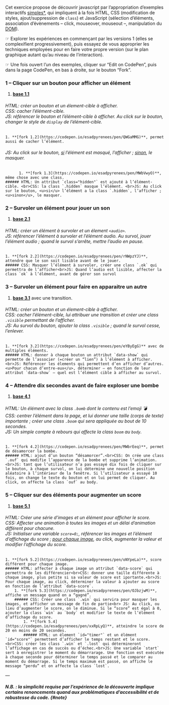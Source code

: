 
Cet exercice propose de découvrir javascript par l’appropriation d’exemples interactifs [simples\*](#note), qui impliquent à la fois HTML, CSS (modification de styles, ajout/suppression de `class`) et JavaScript (sélection d’éléments, association d’évènements – click, mouseover, mouseout –, manipulation du [DOM](../dom/)).

☞ Explorer les expériences en commençant par les versions 1 (elles se complexifient progressivement), puis essayez de vous approprier les techniques employées pour en faire votre propre version (sur le plan graphique autant qu’au niveau de l’interaction).

☞ Une fois ouvert l’un des exemples, cliquer sur “Edit on CodePen”, puis dans la page CodePen, en bas à droite, sur le bouton “Fork”. 

### 1 – Cliquer sur un bouton pour afficher un élément
1. **[base 1.1](https://codepen.io/esadpyrenees/pen/WNodOmN)**    
###### HTML: créer un bouton et un élement-cible à afficher.<br>CSS: cacher l’élément-cible. <br>JS: référencer le bouton et l’élément-cible à afficher. Au click sur le bouton, changer le style de `display` de l’élément-cible. 
    1. **[fork 1.2](https://codepen.io/esadpyrenees/pen/QWGaMMG)**, permet aussi de cacher l’élément.
  ###### JS: Au click sur le bouton, <u>si</u> l’élément est masqué, l’afficher ; <u>sinon</u>, le masquer. 
          1. **[fork 1.3](https://codepen.io/esadpyrenees/pen/MWbVwyO)**, même chose avec une class.
    ###### HTML: Un attribut `class="hidden"` est ajouté à l’élément-cible. <br>CSS: la class `.hidden` masque l’élément. <br>JS: Au click sur le bouton, <u>si</u> l’élément a la class `.hidden`, l’afficher ; <u>sinon</u>, le masquer. 

### 2 – Survoler un élément pour jouer un son

1. **[base 2.1](https://codepen.io/esadpyrenees/pen/eYByRog)**     
###### HTML: créer un élément à survoler et un élement `<audio>`.<br>JS: référencer l’élément à survoler et l’élément audio. Au survol, jouer l’élément audio ; quand le survol s’arrête, mettre l’audio en pause. 
    1. **[fork 2.2](https://codepen.io/esadpyrenees/pen/rNWpzYJ)**, attendre que le son soit lisible avant de le jouer.     
    ###### CSS: Masquer l’élément à survoler, créer une class `.ok` qui permettra de l’afficher<br>JS: Quand l’audio est lisible, affecter la class `ok` à l’élément, avant de gérer son survol
    

### 3 – Survoler un élément pour faire en apparaitre un autre    
1. **[base 3.1](https://codepen.io/esadpyrenees/pen/mdOpMrY)** avec une transition.
######  HTML: créer un bouton et un élement-cible à afficher.<br>CSS: cacher l’élément-cible, lui attribuer une transition et créer une class `.visible` permettant de l’afficher.<br>JS: Au survol du bouton, ajouter la class `.visible` ; quand le survol cesse, l’enlever.  
    1. **[fork 3.2](https://codepen.io/esadpyrenees/pen/eYByEgG)** avec de multiples éléments.     
    ###### HTML: donner à chaque bouton un attribut `data-show` qui permette de l’associer (=créer un “lien”) à l’élément à afficher. <br>JS: Référencer les élements qui permettent d’en afficher d’autres. <u>Pour chacun d’entre-eux</u>, déterminer – en fonction de leur attribut `data-show` – quel est l’élément cible à afficher au survol.

### 4 – Attendre dix secondes avant de faire exploser une bombe  
1. **[base 4.1](https://codepen.io/esadpyrenees/pen/BaQJwzR)**     
###### HTML: Un élément avec la class `.bomb` dont le contenu est l’emoji 💣<br>CSS: centrer l’élément dans la page, et lui donner une taille (corps de texte) importante ; créer une class `.boom` qui sera appliquée au bout de 10 secondes. <br>JS:  Un simple compte à rebours qui affecte la class `boom` au `body`.
    1. **[fork 4.2](https://codepen.io/esadpyrenees/pen/MWbrEeq)**, permet de désamorcer la bombe.
    ###### HTML: ajout d’un bouton “désamorcer”.<br>CSS: On crée une class `.ouf` qui modifie l’apparence de la bombe et supprime l’animation.<br>JS: tant que l’utilisateur n’a pas essayé dix fois de cliquer sur le bouton, à chaque survol, on lui détermine une nouvelle position aléatoire à l’intérieur de la fenêtre. Si l’utilisateur a essayé 10 fois, on change le texte du bouton et on lui permet de cliquer. Au click, on affecte la class `ouf` au body.

### 5 – Cliquer sur des éléments pour augmenter un score    
1. **[base 5.1](https://codepen.io/esadpyrenees/pen/RwoxZJb)**
###### HTML: Créer une série d’images et un élément pour afficher le score.<br>CSS: Affecter une animation à toutes les images et un délai d’animation différent pour chacune.<br>JS: Initialiser une variable `score=0;`, référencer les images et l’élément d’affichage du score ; <u>pour chaque image</u>, au click, augmenter la valeur et modifier l’affichage du score.
    1. **[fork 5.2](https://codepen.io/esadpyrenees/pen/oNYpeLa)**, score différent pour chaque image.
    ###### HTML: affecter à chaque image un attribut `data-score` qui permettra de les différencier<br>CSS: donner une taille différente à chaque image, plus petite si sa valeur de score est iportante.<br>JS: Pour chaque image, au click, déterminer la valeur à ajouter au score en fonction de l’attribut `data-score`.
        1. **[fork 5.3](https://codepen.io/esadpyrenees/pen/OJbzjwM)**, affiche un message quand on a “gagné”.
        ###### CSS: Créer une class `.win` qui servira pour masquer les images, et afficher un message de fin de partie<br> JS: Au click, ou lieu d’augmenter le score, on le diminue. Si le “score” est égal à 0, ajouter la class `win` au `body` et modifier le texte de l’élément d’affichage du score.
            1. **[fork 5.4](https://codepen.io/esadpyrenees/pen/xxRpLyQ)**, atteindre le score de 20 en moins de 20 secondes.
            ###### HTML: un élement `id="timer"` et un élément `id="score"` permettent d’afficher le temps restant et le score. <br>CSS: créer les class `.win` et `.lost` qui détermineront l’affichage en cas de succès ou d’échec.<br>JS: Une variable `start` sert à enregistrer le moment du démarrarage. Une fonction est exécutée à chaque seconde pour déterminer le temps passé et le comparer au moment du démarrage. Si le temps maximum est passé, on affiche le message “perdu” et on affecte la class `lost`. 

—

##### N.B. : la simplicité requise par l’expérience de la découverte implique certains renoncements quand aux problématiques d’accessibilité et de robustesse du code. {#note}
